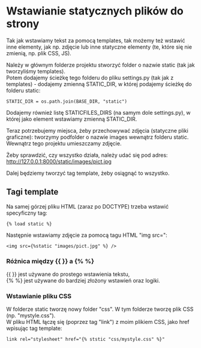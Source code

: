 # Wstawianie statycznych plików do strony  
Tak jak wstawiamy tekst za pomocą templates, tak możemy też wstawić inne elementy, jak np. zdjęcie lub inne statyczne elementy (te, które się nie zmienią, np. plik CSS, JS).  
  
Należy w głównym folderze projektu stworzyć folder o nazwie static (tak jak tworzyliśmy templates).  
Potem dodajemy ścieżkę tego folderu do pliku settings.py (tak jak z templates) - dodajemy zmienną STATIC_DIR, w której podajemy ścieżkę do folderu static: 
```
STATIC_DIR = os.path.join(BASE_DIR, "static")
```  
    
Dodajemy również listę STATICFILES_DIRS (na samym dole settings.py), w której jako element wstawiamy zmienną STATIC_DIR.   
  
Teraz potrzebujemy miejsca, żeby przechowywać zdjęcia (statyczne pliki graficzne): tworzymy podfolder o nazwie images wewnątrz folderu static. Wewnątrz tego projektu umieszczamy zdjęcie.  
  
Żeby sprawdzić, czy wszystko działa, należy udać się pod adres:  
http://127.0.0.1:8000/static/images/pict.jpg  
  
Dalej będziemy tworzyć tag template, żeby osiągnąć to wszystko.  
  
## Tagi template  
Na samej górzej pliku HTML (zaraz po DOCTYPE) trzeba wstawić specyficzny tag:  
```
{% load static %}
```
  
Następnie wstawiamy zdjęcie za pomocą tagu HTML "img src=":  
```
<img src={%static "images/pict.jpg" %} />
```
  
### Różnica między {{ }} a {% %}  
{{ }} jest używane do prostego wstawienia tekstu,  
{% %} jest używane do bardziej złożony wstawień oraz logiki.  
  
### Wstawianie pliku CSS  
W folderze static tworzę nowy folder "css". W tym folderze tworzę plik CSS (np. "mystyle.css").  
W pliku HTML łączę się (poprzez tag "link") z moim plikiem CSS, jako href wpisując tag template:  
```
link rel="stylesheet" href="{% ststic "css/mystyle.css" %}"
```
